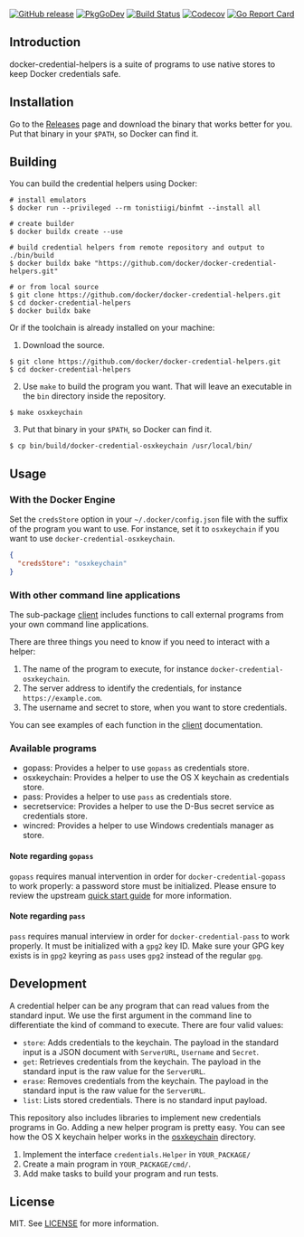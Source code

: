 [![GitHub release](https://img.shields.io/github/release/docker/docker-credential-helpers.svg?style=flat-square)](https://github.com/docker/docker-credential-helpers/releases/latest)
[![PkgGoDev](https://img.shields.io/badge/go.dev-docs-007d9c?style=flat-square&logo=go&logoColor=white)](https://pkg.go.dev/github.com/docker/docker-credential-helpers)
[![Build Status](https://img.shields.io/github/actions/workflow/status/docker/docker-credential-helpers/build.yml?label=build&logo=github&style=flat-square)](https://github.com/docker/docker-credential-helpers/actions?query=workflow%3Abuild)
[![Codecov](https://img.shields.io/codecov/c/github/docker/docker-credential-helpers?logo=codecov&style=flat-square)](https://codecov.io/gh/docker/docker-credential-helpers)
[![Go Report Card](https://goreportcard.com/badge/github.com/docker/docker-credential-helpers?style=flat-square)](https://goreportcard.com/report/github.com/docker/docker-credential-helpers)

## Introduction

docker-credential-helpers is a suite of programs to use native stores to keep Docker credentials safe.

## Installation

Go to the [Releases](https://github.com/docker/docker-credential-helpers/releases) page and download the binary that works better for you. Put that binary in your `$PATH`, so Docker can find it.

## Building

You can build the credential helpers using Docker:

```shell
# install emulators
$ docker run --privileged --rm tonistiigi/binfmt --install all

# create builder
$ docker buildx create --use

# build credential helpers from remote repository and output to ./bin/build
$ docker buildx bake "https://github.com/docker/docker-credential-helpers.git"

# or from local source
$ git clone https://github.com/docker/docker-credential-helpers.git
$ cd docker-credential-helpers
$ docker buildx bake
```

Or if the toolchain is already installed on your machine:

1. Download the source.

```shell
$ git clone https://github.com/docker/docker-credential-helpers.git
$ cd docker-credential-helpers
```

2.  Use `make` to build the program you want. That will leave an executable in the `bin` directory inside the repository.

```shell
$ make osxkeychain
```

3.  Put that binary in your `$PATH`, so Docker can find it.

```shell
$ cp bin/build/docker-credential-osxkeychain /usr/local/bin/
```

## Usage

### With the Docker Engine

Set the `credsStore` option in your `~/.docker/config.json` file with the suffix of the program you want to use. For instance, set it to `osxkeychain` if you want to use `docker-credential-osxkeychain`.

```json
{
  "credsStore": "osxkeychain"
}
```

### With other command line applications

The sub-package [client](https://godoc.org/github.com/docker/docker-credential-helpers/client) includes
functions to call external programs from your own command line applications.

There are three things you need to know if you need to interact with a helper:

1. The name of the program to execute, for instance `docker-credential-osxkeychain`.
2. The server address to identify the credentials, for instance `https://example.com`.
3. The username and secret to store, when you want to store credentials.

You can see examples of each function in the [client](https://godoc.org/github.com/docker/docker-credential-helpers/client) documentation.

### Available programs

- gopass: Provides a helper to use `gopass` as credentials store.
- osxkeychain: Provides a helper to use the OS X keychain as credentials store.
- pass: Provides a helper to use `pass` as credentials store.
- secretservice: Provides a helper to use the D-Bus secret service as credentials store.
- wincred: Provides a helper to use Windows credentials manager as store.

#### Note regarding `gopass`

`gopass` requires manual intervention in order for `docker-credential-gopass` to
work properly: a password store must be initialized. Please ensure to review the
upstream [quick start guide][gopass-quick-start] for more information.

[gopass-quick-start]: https://github.com/gopasspw/gopass#quick-start-guide

#### Note regarding `pass`

`pass` requires manual interview in order for `docker-credential-pass` to
work properly. It must be initialized with a `gpg2` key ID. Make sure your GPG
key exists is in `gpg2` keyring as `pass` uses `gpg2` instead of the regular
`gpg`.

## Development

A credential helper can be any program that can read values from the standard input. We use the first argument in the command line to differentiate the kind of command to execute. There are four valid values:

- `store`: Adds credentials to the keychain. The payload in the standard input is a JSON document with `ServerURL`, `Username` and `Secret`.
- `get`: Retrieves credentials from the keychain. The payload in the standard input is the raw value for the `ServerURL`.
- `erase`: Removes credentials from the keychain. The payload in the standard input is the raw value for the `ServerURL`.
- `list`: Lists stored credentials. There is no standard input payload.

This repository also includes libraries to implement new credentials programs in Go. Adding a new helper program is pretty easy. You can see how the OS X keychain helper works in the [osxkeychain](osxkeychain) directory.

1. Implement the interface `credentials.Helper` in `YOUR_PACKAGE/`
2. Create a main program in `YOUR_PACKAGE/cmd/`.
3. Add make tasks to build your program and run tests.

## License

MIT. See [LICENSE](LICENSE) for more information.
